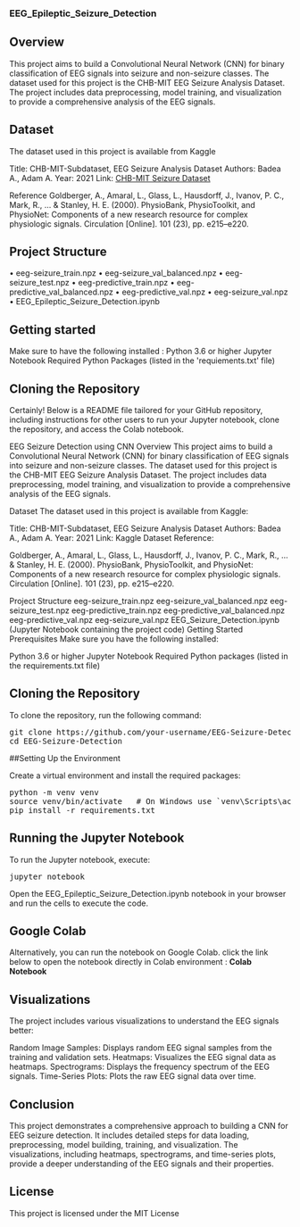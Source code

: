 ### EEG_Epileptic_Seizure_Detection
## Overview

This project aims to build a Convolutional Neural Network (CNN) for binary classification of EEG signals into seizure and non-seizure classes. The dataset used for this project is the CHB-MIT EEG Seizure Analysis Dataset. The project includes data preprocessing, model training, and visualization to provide a comprehensive analysis of the EEG signals.

## Dataset

The dataset used in this project is available from Kaggle

Title: CHB-MIT-Subdataset, EEG Seizure Analysis Dataset
Authors: Badea A., Adam A.
Year: 2021
Link: <a href="https://www.kaggle.com/datasets/adibadea/chbmitseizuredataset">CHB-MIT Seizure Dataset</a>

Reference
Goldberger, A., Amaral, L., Glass, L., Hausdorff, J., Ivanov, P. C., Mark, R., … & Stanley, H. E. (2000). PhysioBank, PhysioToolkit, and PhysioNet: Components of a new research resource for complex physiologic signals. Circulation [Online]. 101 (23), pp. e215–e220.

## Project Structure
• eeg-seizure_train.npz
• eeg-seizure_val_balanced.npz
• eeg-seizure_test.npz
• eeg-predictive_train.npz
• eeg-predictive_val_balanced.npz
• eeg-predictive_val.npz
• eeg-seizure_val.npz
• EEG_Epileptic_Seizure_Detection.ipynb

## Getting started
Make sure to have the following installed :
Python 3.6 or higher 
Jupyter Notebook
Required Python Packages (listed in the 'requiements.txt' file)

## Cloning the Repository


Certainly! Below is a README file tailored for your GitHub repository, including instructions for other users to run your Jupyter notebook, clone the repository, and access the Colab notebook.

EEG Seizure Detection using CNN
Overview
This project aims to build a Convolutional Neural Network (CNN) for binary classification of EEG signals into seizure and non-seizure classes. The dataset used for this project is the CHB-MIT EEG Seizure Analysis Dataset. The project includes data preprocessing, model training, and visualization to provide a comprehensive analysis of the EEG signals.

Dataset
The dataset used in this project is available from Kaggle:

Title: CHB-MIT-Subdataset, EEG Seizure Analysis Dataset
Authors: Badea A., Adam A.
Year: 2021
Link: Kaggle Dataset
Reference:

Goldberger, A., Amaral, L., Glass, L., Hausdorff, J., Ivanov, P. C., Mark, R., … & Stanley, H. E. (2000). PhysioBank, PhysioToolkit, and PhysioNet: Components of a new research resource for complex physiologic signals. Circulation [Online]. 101 (23), pp. e215–e220.

Project Structure
eeg-seizure_train.npz
eeg-seizure_val_balanced.npz
eeg-seizure_test.npz
eeg-predictive_train.npz
eeg-predictive_val_balanced.npz
eeg-predictive_val.npz
eeg-seizure_val.npz
EEG_Seizure_Detection.ipynb (Jupyter Notebook containing the project code)
Getting Started
Prerequisites
Make sure you have the following installed:

Python 3.6 or higher
Jupyter Notebook
Required Python packages (listed in the requirements.txt file)

## Cloning the Repository

To clone the repository, run the following command:
<pre>
git clone https://github.com/your-username/EEG-Seizure-Detection.git
cd EEG-Seizure-Detection
</pre>

##Setting Up the Environment

Create a virtual environment and install the required packages:
<pre>
python -m venv venv
source venv/bin/activate   # On Windows use `venv\Scripts\activate`
pip install -r requirements.txt
</pre>

## Running the Jupyter Notebook

To run the Jupyter notebook, execute:
<pre>
jupyter notebook
</pre>

Open the EEG_Epileptic_Seizure_Detection.ipynb notebook in your browser and run the cells to execute the code.


## Google Colab

Alternatively, you can run the notebook on Google Colab. click the link below to open the notebook directly in Colab environment :
<b href = "https://colab.research.google.com/github/hitesh-bhatnagar/EEG_Epileptic_Seizure_Detection/blob/main/EEG_Epileptic_Seizure_Detection.ipynb">Colab Notebook</b>

## Visualizations

The project includes various visualizations to understand the EEG signals better:

Random Image Samples: Displays random EEG signal samples from the training and validation sets.
Heatmaps: Visualizes the EEG signal data as heatmaps.
Spectrograms: Displays the frequency spectrum of the EEG signals.
Time-Series Plots: Plots the raw EEG signal data over time.

## Conclusion

This project demonstrates a comprehensive approach to building a CNN for EEG seizure detection. It includes detailed steps for data loading, preprocessing, model building, training, and visualization. The visualizations, including heatmaps, spectrograms, and time-series plots, provide a deeper understanding of the EEG signals and their properties.

## License
This project is licensed under the MIT License 
